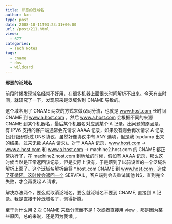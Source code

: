 ```yaml
---
title: 邪恶的泛域名
author: kxn
type: post
date: 2008-10-11T03:23:31+00:00
url: /post/211.html
views:
  - 677
categories:
  - Tech Notes
tags:
  - cname
  - dns
  - wildcard
---
```


**邪恶的泛域名**

前段时候发现域名经常不好用，在很多机器上面很长时间解析不出来。今天有点时间，就研究了一下，发现原来是泛域名到 CNAME 导致的。

这个域名用了 CNAME 两次的方式来做双网分流，也就是 www.host.com 长时间 CNAME 到 www.a.host.com ，然后 www.a.host.com 会根据不同的来源 CNAME 到某个机器名，最后某个机器名对应到某个 A 记录。出问题的原因是，有 IPV6 支持的客户端通常会先请求 AAAA 记录，如果没有则会再次请求 A 记录(没仔细研究过 DNS 协议，虽然好像协议中有 ANY 选项，但是我 tcpdump 出来的结果，过来无数 AAAA 请求)。对于 AAAA 记录，www.host.com -> www.a.host.com 和 www.a.host.com -> machine2.host.com 的 CNAME 都正常执行了，在 machine2.host.com 到地址的时候，假如有 AAAA 记录，那么这时候当然是正常返回该记录，但是实际上没有，于是落到了以前设置的一个泛域名解析上面了。这个泛域名解析会将 \*.host.com CNAME 到 www.host.com，造成了死循环。这时候会返回一个 SERVFAIL，客户端则会去重试其他 NS，直到完全失败，才会再发起 A 请求。

解决办法两个，要么就取消泛域名，要么就泛域名不要到 CNAME, 直接到 A 记录。我是直接干掉泛域名了，懒得折腾。

至于为什么用 2 次 CNAME 来做分流而不是 1 次或者直接用 view ，那是因为某些原因，总的来说，还是因为我懒。。
